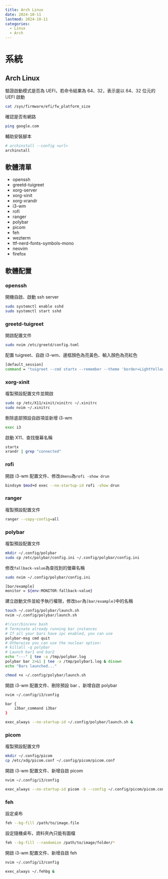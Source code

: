 ```yaml
---
title: Arch Linux
date: 2024-10-11
lastmod: 2024-10-11
categories:
  - Linux
  - Arch
---
```


# 系統

## Arch Linux

驗證啟動模式是否為 UEFI，若命令結果為 64、32，表示是以 64、32 位元的 UEFI 啟動

```bash
cat /sys/firmware/efi/fw_platform_size
```

確認是否有網路

```bash
ping google.com
```

輔助安裝腳本

```bash
# archinstall --config <url>
archinstall
```

## 軟體清單

- openssh
- greetd-tuigreet
- xorg-server
- xorg-xinit
- xorg-xrandr
- i3-wm
- rofi
- ranger
- polybar
- picom
- feh
- wezterm
- ttf-nerd-fonts-symbols-mono
- neovim
- firefox

## 軟體配置

### openssh

開機自啟、啟動 ssh server

```bash
sudo systemctl enable sshd
sudo systemctl start sshd
```

### greetd-tuigreet

開啟配置文件

```bash
sudo nvim /etc/greetd/config.toml
```

配置 tuigreet、自啟 i3-wm、邊框顏色為亮黃色、輸入顏色為亮紅色

```bash
[default_session]
command = "tuigreet --cmd startx --remember --theme 'border=LightYellow;input=LightRed'"
```

### xorg-xinit

複製預設配置文件並開啟

```bash
sudo cp /etc/X11/xinit/xinitrc ~/.xinitrc
sudo nvim ~/.xinitrc
```

刪除底部預設自啟項並新增 i3-wm

```bash
exec i3
```

啟動 X11、查找螢幕名稱

```bash
startx
xrandr | grep "connected"
```

### rofi

開啟 i3-wm 配置文件、修改`dmenu`為`rofi -show drun`

```bash
bindsym $mod+d exec --no-startup-id rofi -show drun
```

### ranger

複製預設配置文件

```bash
ranger --copy-config=all
```

### polybar

複製預設配置文件

```bash
mkdir ~/.config/polybar
sudo cp /etc/polybar/config.ini ~/.config/polybar/config.ini
```

修改`fallback-value`為查找到的螢幕名稱

```bash
sudo nvim ~/.config/polybar/config.ini

[bar/example]
monitor = ${env:MONITOR:fallback-value}
```

建立啟動文件並給予執行權限，修改`bar`為`[bar/example]`中的名稱

```bash
touch ~/.config/polybar/launch.sh
nvim ~/.config/polybar/launch.sh

#!/usr/bin/env bash
# Terminate already running bar instances
# If all your bars have ipc enabled, you can use
polybar-msg cmd quit
# Otherwise you can use the nuclear option:
# killall -q polybar
# Launch bar1 and bar2
echo "---" | tee -a /tmp/polybar.log
polybar bar 2>&1 | tee -a /tmp/polybar1.log & disown
echo "Bars launched..."

chmod +x ~/.config/polybar/launch.sh
```

開啟 i3-wm 配置文件、刪除預設 bar 、新增自啟 polybar

```bash
nvim ~/.config/i3/config

bar {
    i3bar_command i3bar
}

exec_always --no-startup-id ~/.config/polybar/launch.sh &
```

### picom

複製預設配置文件

```bash
mkdir ~/.config/picom
cp /etc/xdg/picom.conf ~/.config/picom/picom.conf
```

開啟 i3-wm 配置文件、新增自啟 picom

```bash
nvim ~/.config/i3/config

exec_always --no-startup-id picom -b --config ~/.config/picom/picom.conf &
```

### feh

設定桌布

```bash
feh --bg-fill /path/to/image.file
```

設定隨機桌布，資料夾內只能有圖檔

```bash
feh --bg-fill --randomize /path/to/image/folder/*
```

開啟 i3-wm 配置文件、新增自啟 feh

```bash
nvim ~/.config/i3/config

exec_always ~/.fehbg &
```
